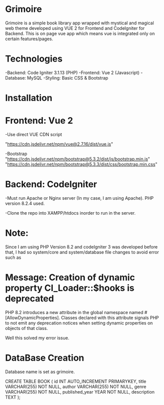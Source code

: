 # Grimoire
 Grimoire is a simple book library app wrapped with mystical and magical web theme developed using VUE 2 for Frontend and CodeIgniter for Backend.
 This is on page vue app which means vue is integrated only on certain features/pages. 

# Technologies
-Backend: Code Igniter 3.1.13 (PHP)
-Frontend: Vue 2 (Javascript)
-Database: MySQL
-Styling: Basic CSS & Bootstrap

# Installation

# Frontend: Vue 2

-Use direct VUE CDN script

"https://cdn.jsdelivr.net/npm/vue@2.7.16/dist/vue.js"

-Bootstrap 
"https://cdn.jsdelivr.net/npm/bootstrap@5.3.2/dist/js/bootstrap.min.js"
"https://cdn.jsdelivr.net/npm/bootstrap@5.3.3/dist/css/bootstrap.min.css"

# Backend: CodeIgniter

-Must run Apache or Nginx server (In my case, I am using Apache).
PHP version 8.2.4 used.

-Clone the repo into XAMPP/htdocs inorder to run in the server. 

# Note:
 Since I am using PHP Version 8.2 and codeIgniter 3 was developed before that, I had so system/core and system/database file changes to avoid error such as
# Message: Creation of dynamic property CI_Loader::$hooks is deprecated

PHP 8.2 introduces a new attribute in the global namespace named             #[AllowDynamicProperties]. Classes declared with this attribute signals PHP to not emit any deprecation notices when setting dynamic properties on objects of that class.

Well this solved my error issue. 

# DataBase Creation

Database name is set as grimoire. 

CREATE TABLE BOOK (
    id INT AUTO_INCREMENT PRIMARYKEY,
    title VARCHAR(255) NOT NULL,
    author VARCHAR(255) NOT NULL,
    genre VARCHAR(255) NOT NULL,
    published_year YEAR NOT NULL,
    description TEXT
);




